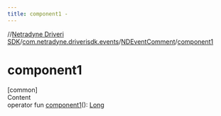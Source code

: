 ```yaml
---
title: component1 -
---
```

//[Netradyne Driveri SDK](../../index.md)/[com.netradyne.driverisdk.events](../index.md)/[NDEventComment](index.md)/[component1](component1.md)



# component1  
[common]  
Content  
operator fun [component1](component1.md)(): [Long](https://kotlinlang.org/api/latest/jvm/stdlib/kotlin/-long/index.html)  



